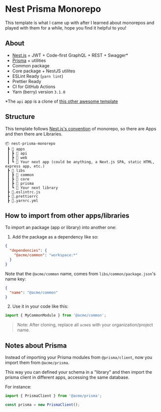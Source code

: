 # Nest Prisma Monorepo

This template is what I came up with after I learned about monorepos and played with them for a while, hope you find it helpful to you!

## About

- [Nest.js](https://nestjs.com/) + JWT + Code-first GraphQL + REST + Swagger*
- [Prisma](https://prisma.io/) + utilities
- Common package 
- Core package + NestJS utilites
- ESLint Ready (`yarn lint`)
- Prettier Ready
- CI for GitHub Actions
- Yarn (berry) version `3.1.0`

\*The `api` app is a clone of [this other awesome template](https://github.com/fivethree-team/nestjs-prisma-starter)

## Structure

This template follows [Nest.js's convention](https://docs.nestjs.com/cli/monorepo) of monorepo, so there are Apps and then there are Libraries.

```
📦 nest-prisma-monorepo
 ┣ 📂 apps
 ┃ ┣ 📂 api
 ┃ ┣ 📂 web
 ┃ ┗ 📂 Your next app (could be anything, a Next.js SPA, static HTML, express app, etc.)
 ┣ 📂 libs
 ┃ ┣ 📂 common
 ┃ ┣ 📂 core
 ┃ ┣ 📂 prisma
 ┃ ┗ 📂 Your next library
 ┣ 📜.eslintrc.js
 ┣ 📜.prettierrc
 ┣ 📜.yarnrc.yml
```

## How to import from other apps/libraries

To import an package (app or library) into another one:

1. Add the package as a dependency like so:

```json apps/api/package.json
{
  "dependencies": {
    "@acme/common": "workspace:*"
  }
}
```

Note that the `@acme/common` name, comes from `libs/common/package.json`'s name key:

```json
{
  "name": "@acme/common"
}
```

2. Use it in your code like this:

```ts
import { MyCommonModule } from '@acme/common';
```

> Note: After cloning, replace all `acme`s with your organization/project name.

## Notes about Prisma

Instead of importing your Prisma modules from `@prisma/client`, now you import them from `@acme/prisma`.

This way you can defined your schema in a "library" and then import the prisma client in different apps, accessing the same database.

For instance:

```ts
import { PrismaClient } from '@acme/prisma';

const prisma = new PrismaClient();
```
